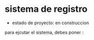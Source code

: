 <h1> sistema de registro </h1>

- estado de proyecto: en construccion 

para ejcutar el sistema, debes poner :

```npm install react´´´
